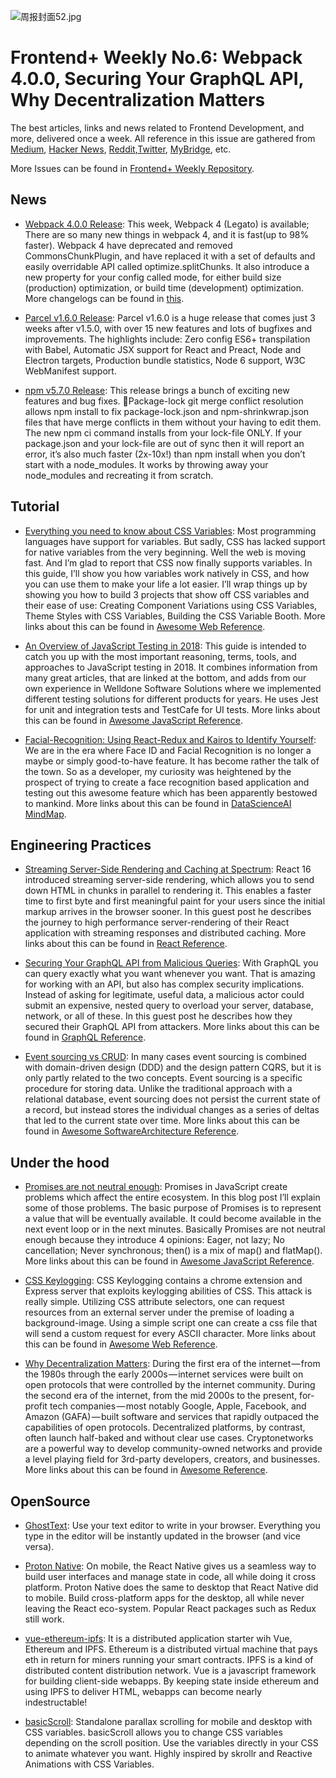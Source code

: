![周报封面52.jpg](http://upload-images.jianshu.io/upload_images/1647496-2555c0980f838e48.jpg?imageMogr2/auto-orient/strip%7CimageView2/2/w/1240)

# Frontend+ Weekly No.6: Webpack 4.0.0, Securing Your GraphQL API, Why Decentralization Matters

The best articles, links and news related to Frontend Development, and more, delivered once a week. All reference in this issue are gathered from [Medium](https://medium.com/@384924552), [Hacker News](https://news.ycombinator.com/news), [Reddit](reddit.com),[Twitter](twitter.com), [MyBridge](mybridge.co), etc.

More Issues can be found in [Frontend+ Weekly Repository](https://parg.co/U9x).

## News

* [Webpack 4.0.0 Release](https://parg.co/U1f): This week, Webpack 4 (Legato) is available; There are so many new things in webpack 4, and it is fast(up to 98% faster). Webpack 4 have deprecated and removed CommonsChunkPlugin, and have replaced it with a set of defaults and easily overridable API called optimize.splitChunks. It also introduce a new property for your config called mode, for either build size (production) optimization, or build time (development) optimization. More changelogs can be found in [this](https://parg.co/U1N).

* [Parcel v1.6.0 Release](https://parg.co/UIi): Parcel v1.6.0 is a huge release that comes just 3 weeks after v1.5.0, with over 15 new features and lots of bugfixes and improvements. The highlights include: Zero config ES6+ transpilation with Babel, Automatic JSX support for React and Preact, Node and Electron targets, Production bundle statistics, Node 6 support, W3C WebManifest support.

* [npm v5.7.0 Release](http://blog.npmjs.org/post/171139955345/v570/amp): This release brings a bunch of exciting new features and bug fixes. Package-lock git merge conflict resolution allows npm install to fix package-lock.json and npm-shrinkwrap.json files that have merge conflicts in them without your having to edit them. The new npm ci command installs from your lock-file ONLY. If your package.json and your lock-file are out of sync then it will report an error, it’s also much faster (2x-10x!) than npm install when you don’t start with a node_modules. It works by throwing away your node_modules and recreating it from scratch.

## Tutorial

* [Everything you need to know about CSS Variables](https://parg.co/UIJ): Most programming languages have support for variables. But sadly, CSS has lacked support for native variables from the very beginning. Well the web is moving fast. And I’m glad to report that CSS now finally supports variables. In this guide, I’ll show you how variables work natively in CSS, and how you can use them to make your life a lot easier. I’ll wrap things up by showing you how to build 3 projects that show off CSS variables and their ease of use: Creating Component Variations using CSS Variables, Theme Styles with CSS Variables, Building the CSS Variable Booth. More links about this can be found in [Awesome Web Reference](https://parg.co/UXa).

* [An Overview of JavaScript Testing in 2018](https://parg.co/U14): This guide is intended to catch you up with the most important reasoning, terms, tools, and approaches to JavaScript testing in 2018. It combines information from many great articles, that are linked at the bottom, and adds from our own experience in Welldone Software Solutions where we implemented different testing solutions for different products for years. He uses Jest for unit and integration tests and TestCafe for UI tests. More links about this can be found in [Awesome JavaScript Reference](https://github.com/wxyyxc1992/Awesome-Reference#javascript).

- [Facial-Recognition: Using React-Redux and Kairos to Identify Yourself](https://parg.co/U1M): We are in the era where Face ID and Facial Recognition is no longer a maybe or simply good-to-have feature. It has become rather the talk of the town. So as a developer, my curiosity was heightened by the prospect of trying to create a face recognition based application and testing out this awesome feature which has been apparently bestowed to mankind. More links about this can be found in [DataScienceAI MindMap](https://parg.co/Ual).

## Engineering Practices

* [Streaming Server-Side Rendering and Caching at Spectrum](https://zeit.co/blog/streaming-server-rendering-at-spectrum): React 16 introduced streaming server-side rendering, which allows you to send down HTML in chunks in parallel to rendering it. This enables a faster time to first byte and first meaningful paint for your users since the initial markup arrives in the browser sooner. In this guest post he describes the journey to high performance server-rendering of their React application with streaming responses and distributed caching. More links about this can be found in [React Reference](https://parg.co/UXI).

* [Securing Your GraphQL API from Malicious Queries](https://parg.co/U1t): With GraphQL you can query exactly what you want whenever you want. That is amazing for working with an API, but also has complex security implications. Instead of asking for legitimate, useful data, a malicious actor could submit an expensive, nested query to overload your server, database, network, or all of these. In this guest post he describes how they secured their GraphQL API from attackers. More links about this can be found in [GraphQL Reference](https://parg.co/UX2).

* [Event sourcing vs CRUD](https://parg.co/U1V): In many cases event sourcing is combined with domain-driven design (DDD) and the design pattern CQRS, but it is only partly related to the two concepts. Event sourcing is a specific procedure for storing data. Unlike the traditional approach with a relational database, event sourcing does not persist the current state of a record, but instead stores the individual changes as a series of deltas that led to the current state over time. More links about this can be found in [Awesome SoftwareArchitecture Reference](https://github.com/wxyyxc1992/Awesome-Reference#softwarearchitecture).

## Under the hood

* [Promises are not neutral enough](https://staltz.com/promises-are-not-neutral-enough.html): Promises in JavaScript create problems which affect the entire ecosystem. In this blog post I’ll explain some of those problems. The basic purpose of Promises is to represent a value that will be eventually available. It could become available in the next event loop or in the next minutes. Basically Promises are not neutral enough because they introduce 4 opinions: Eager, not lazy; No cancellation; Never synchronous; then() is a mix of map() and flatMap(). More links about this can be found in [Awesome JavaScript Reference](https://github.com/wxyyxc1992/Awesome-Reference#javascript).

* [CSS Keylogging](https://github.com/maxchehab/CSS-Keylogging): CSS Keylogging contains a chrome extension and Express server that exploits keylogging abilities of CSS. This attack is really simple. Utilizing CSS attribute selectors, one can request resources from an external server under the premise of loading a background-image. Using a simple script one can create a css file that will send a custom request for every ASCII character. More links about this can be found in [Awesome Web Reference](https://parg.co/UXa).

* [Why Decentralization Matters](https://parg.co/UIk): During the first era of the internet — from the 1980s through the early 2000s — internet services were built on open protocols that were controlled by the internet community. During the second era of the internet, from the mid 2000s to the present, for-profit tech companies — most notably Google, Apple, Facebook, and Amazon (GAFA) — built software and services that rapidly outpaced the capabilities of open protocols. Decentralized platforms, by contrast, often launch half-baked and without clear use cases. Cryptonetworks are a powerful way to develop community-owned networks and provide a level playing field for 3rd-party developers, creators, and businesses. More links about this can be found in [Awesome Reference](https://github.com/wxyyxc1992/Awesome-Reference).

## OpenSource

* [GhostText](https://github.com/GhostText/GhostText): Use your text editor to write in your browser. Everything you type in the editor will be instantly updated in the browser (and vice versa).

* [Proton Native](https://proton-native.js.org/#/): On mobile, the React Native gives us a seamless way to build user interfaces and manage state in code, all while doing it cross platform. Proton Native does the same to desktop that React Native did to mobile. Build cross-platform apps for the desktop, all while never leaving the React eco-system. Popular React packages such as Redux still work.

* [vue-ethereum-ipfs](https://github.com/redacademy/vue-ethereum-ipfs): It is a distributed application starter wih Vue, Ethereum and IPFS. Ethereum is a distributed virtual machine that pays eth in return for miners running your smart contracts. IPFS is a kind of distributed content distribution network. Vue is a javascript framework for building client-side webapps. By keeping state inside ethereum and using IPFS to deliver HTML, webapps can become nearly indestructable!

* [basicScroll](https://github.com/electerious/basicScroll): Standalone parallax scrolling for mobile and desktop with CSS variables. basicScroll allows you to change CSS variables depending on the scroll position. Use the variables directly in your CSS to animate whatever you want. Highly inspired by skrollr and Reactive Animations with CSS Variables.
